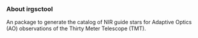 ### About irgsctool
An package to generate the catalog of NIR guide stars for Adaptive Optics (AO) observations of the Thirty Meter Telescope (TMT).
